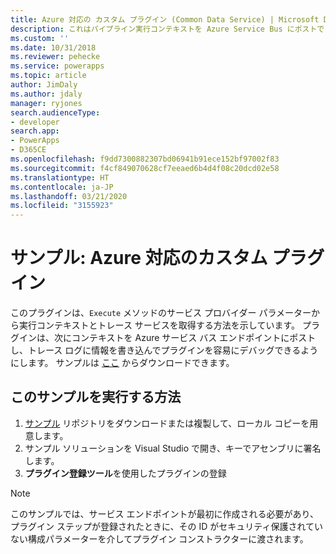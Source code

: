 ```yaml
---
title: Azure 対応の カスタム プラグイン (Common Data Service) | Microsoft Docs
description: これはパイプライン実行コンテキストを Azure Service Bus にポストできるプラグインのサンプルです。
ms.custom: ''
ms.date: 10/31/2018
ms.reviewer: pehecke
ms.service: powerapps
ms.topic: article
author: JimDaly
ms.author: jdaly
manager: ryjones
search.audienceType:
- developer
search.app:
- PowerApps
- D365CE
ms.openlocfilehash: f9dd7300882307bd06941b91ece152bf97002f83
ms.sourcegitcommit: f4cf849070628cf7eeaed6b4d4f08c20dcd02e58
ms.translationtype: HT
ms.contentlocale: ja-JP
ms.lasthandoff: 03/21/2020
ms.locfileid: "3155923"
---
```

# <a name="sample-azure-aware-custom-plug-in"></a>サンプル: Azure 対応のカスタム プラグイン

<!-- https://docs.microsoft.com/dynamics365/customer-engagement/developer/sample-azure-aware-custom-plugin -->

このプラグインは、`Execute` メソッドのサービス プロバイダー パラメーターから実行コンテキストとトレース サービスを取得する方法を示しています。 プラグインは、次にコンテキストを Azure サービス バス エンドポイントにポストし、トレース ログに情報を書き込んでプラグインを容易にデバッグできるようにします。 サンプルは [ここ](https://github.com/Microsoft/PowerApps-Samples/tree/master/cds/orgsvc/C%23/Azureplugin) からダウンロードできます。

## <a name="how-to-run-this-sample"></a>このサンプルを実行する方法

1. [サンプル](https://github.com/Microsoft/PowerApps-Samples) リポジトリをダウンロードまたは複製して、ローカル コピーを用意します。
2. サンプル ソリューションを Visual Studio で開き、キーでアセンブリに署名します。
3. **プラグイン登録ツール**を使用したプラグインの登録

>[!NOTE]
> このサンプルでは、サービス エンドポイントが最初に作成される必要があり、プラグイン ステップが登録されたときに、その ID がセキュリティ保護されていない構成パラメーターを介してプラグイン コンストラクターに渡されます。


